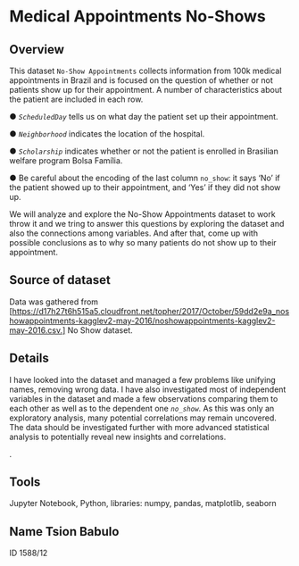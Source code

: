 # Medical Appointments No-Shows

## Overview
This dataset `No-Show Appointments` collects information from 100k medical appointments in Brazil and is focused on the question of whether or not patients show up for their appointment. A number of characteristics about the patient are included in each row.

● *`ScheduledDay`* tells us on what day the patient set up their appointment.

● *`Neighborhood`* indicates the location of the hospital.

● *`Scholarship`* indicates whether or not the patient is enrolled in Brasilian welfare program Bolsa Família.

● Be careful about the encoding of the last column `no_show`: it says ‘No’ if the patient showed up to their appointment, and ‘Yes’ if they did not show up.

We will analyze and explore the No-Show Appointments dataset to work throw it and we tring to answer this questions by exploring the dataset and also the connections among variables. And after that, come up with possible conclusions as to why so many patients do not show up to their appointment.

## Source of dataset
Data was gathered from [https://d17h27t6h515a5.cloudfront.net/topher/2017/October/59dd2e9a_noshowappointments-kagglev2-may-2016/noshowappointments-kagglev2-may-2016.csv.] No Show dataset.
## Details
I have looked into the dataset and managed a few problems like unifying names, removing wrong data. I have also investigated most of independent variables in the dataset and made a few observations comparing them to each other as well as to the dependent one *`no_show`*. As this was only an exploratory analysis, many potential correlations may remain uncovered. The data should be investigated further with more advanced statistical analysis to potentially reveal new insights and correlations.

.

## Tools
 Jupyter Notebook, Python, libraries: numpy, pandas, matplotlib, seaborn




 ## Name Tsion Babulo
 ID 1588/12

